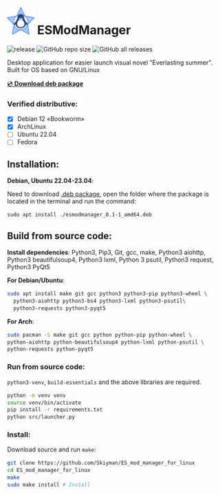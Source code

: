 
<img src="src/assets/logo.png" alt="drawing" width="63"/> ESModManager
=====================
![release](https://img.shields.io/github/v/release/Skiyman/ES_mod_manager_for_linux)
![GitHub repo size](https://img.shields.io/github/repo-size/Skiyman/ES_mod_manager_for_linux)
![GitHub all releases](https://img.shields.io/github/downloads/Skiyman/ES_mod_manager_for_linux/total)


Desktop application for easier launch visual novel "Everlasting summer". Built for OS based on GNU/Linux

[💿 **Download deb package**](https://github.com/Skiyman/ES_mod_manager_for_linux/releases/download/v0.1.1/esmodmanager_0.1.1-2_amd64.deb)

### Verified distributive:
- [x] Debian 12 «Bookworm»
- [x] ArchLinux
- [ ] Ubuntu 22.04
- [ ] Fedora

Installation:
-------------
**Debian, Ubuntu 22.04-23.04**:

Need to download [.deb package](https://github.com/Skiyman/ES_mod_manager_for_linux/releases/download/v0.1.1/esmodmanager_0.1.1-2_amd64.deb), open the folder where the package is located in the terminal and run the command:
```shell
sudo apt install ./esmodmanager_0.1-1_amd64.deb 
```

Build from source code:
-------------

**Install dependencies**:
Python3, Pip3, Git, gcc, make, Python3 aiohttp, Python3 beautifulsoup4, Python3 lxml, Python 3 psutil,
Python3 request, Python3 PyQt5

**For Debian/Ubuntu**:
```bash
sudo apt install make git gcc python3 python3-pip python3-wheel \
  python3-aiohttp python3-bs4 python3-lxml python3-psutil\
  python3-requests python3-pyqt5
```

**For Arch**:
```bash
sudo pacman -S make git gcc python python-pip python-wheel \
python-aiohttp python-beautifulsoup4 python-lxml python-psutil \
python-requests python-pyqt5 
```

### Run from source code:

`python3-venv`, `build-essentials` and the above libraries are required.
```bash
python -m venv venv
source venv/bin/activate
pip install -r requirements.txt
python src/launcher.py
```

### Install:
Download source and run `make`:
```bash
git clone https://github.com/Skiyman/ES_mod_manager_for_linux
cd ES_mod_manager_for_linux
make
sudo make install # Install
```
